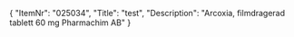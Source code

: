 {
  "ItemNr": "025034",
  "Title": "test",
  "Description": "Arcoxia, filmdragerad tablett 60 mg Pharmachim AB"
}